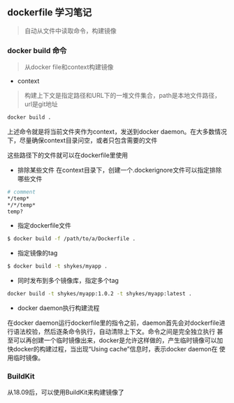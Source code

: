 ## dockerfile 学习笔记
> 自动从文件中读取命令，构建镜像

### docker build 命令
> 从docker file和context构建镜像

+ context
> 构建上下文是指定路径和URL下的一堆文件集合，path是本地文件路径，url是git地址

```bash
docker build .
```
上述命令就是将当前文件夹作为context，发送到docker daemon。在大多数情况下，尽量确保context目录问空，或者只包含需要的文件

这些路径下的文件就可以在dockerfile里使用

+ 排除某些文件
在context目录下，创建一个.dockerignore文件可以指定排除哪些文件

```bash
# comment
*/temp*
*/*/temp*
temp?
```

+ 指定dockerfile文件
```bash
$ docker build -f /path/to/a/Dockerfile .
```

+ 指定镜像的tag
```bash
$ docker build -t shykes/myapp .
```

+ 同时发布到多个镜像库，指定多个tag
```bash
docker build -t shykes/myapp:1.0.2 -t shykes/myapp:latest .
```
+ docker daemon执行构建流程

在docker daemon运行dockerfile里的指令之前，daemon首先会对dockerfile进行语法校验，然后逐条命令执行，自动清除上下文。命令之间是完全独立执行
甚至可以再创建一个临时镜像出来，docker是允许这样做的，产生临时镜像可以加快docker的构建过程，当出现“Using cache”信息时，表示docker daemon在
使用临时镜像。

### BuildKit
从18.09后，可以使用BuildKit来构建镜像了
